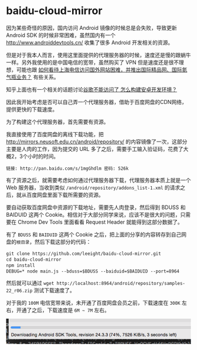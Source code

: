 # baidu-cloud-mirror

因为某些奇怪的原因，国内访问 Android 镜像的时候总是会失败，导致更新 Android SDK 的时候非常困难，虽然国内有一个 <http://www.androiddevtools.cn/> 收集了很多 Android 开发相关的资源。

但是对于我本人而言，使用这里面提供的代理服务器的时候，速度还是慢的跟蜗牛一样。另外我使用的是中国电信的宽带，虽然购买了 VPN 但是速度还是很不理想，可能也跟 [如何看待上海电信访问国外网站困难，并推出国际精品网、国际氮气瓶业务？](http://www.zhihu.com/question/31646893) 有些关系。

知乎上面也有一个相关的话题讨论[谷歌不能访问了 怎么构建安卓开发环境？](http://www.zhihu.com/question/32212970)

因此我开始考虑是否可以自己弄一个代理服务器，借助于百度网盘的CDN网络，提供更快的下载速度。

为了构建这个代理服务器，首先需要有资源。

我直接使用了百度网盘的离线下载功能，把 <http://mirrors.neusoft.edu.cn/android/repository/> 的内容镜像了一次，这部分主要是人肉的工作，因为提交的 URL 多了之后，需要手工输入验证码，花费了大概2，3个小时的时间。

```
链接: http://pan.baidu.com/s/1mgGhdlm 密码: 526k
```

有了资源之后，就需要考虑如何通过代理服务器下载，代理服务器本质上就是一个 Web 服务器，当收到类似 `/android/repository/addons_list-1.xml` 的请求之后，就从百度网盘里面下载所需要的资源。

要自动获取百度网盘中资源的下载地址，需要先人肉登录，然后得到 BDUSS 和 BAIDUID 这两个 Cookie。相信对于大部分同学来说，应该不是很大的问题，只需要在 Chrome Dev Tools 里面看看 Request Header 就能得到这部分数据了。

有了 `BDUSS` 和 `BAIDUID` 这两个 Cookie 之后，把上面的分享的内容转存到自己网盘的`根目录`，然后下载这部分的代码：

```
git clone https://github.com/leeight/baidu-cloud-mirror.git
cd baidu-cloud-mirror
npm install
DEBUG=* node main.js --bduss=$BDUSS --baiduid=$BAIDUID --port=8964
```

然后就可以通过 `wget http://localhost:8964/android/repository/samples-22_r06.zip` 测试下载速度了。

对于我的 `100M` 电信宽带来说，未开通了百度网盘会员之前，下载速度在 `300K` 左右，开通了之后，下载速度是 `6M ~ 7M` 左右。

![android-sdk-download-speed](android-sdk-download-speed.png)